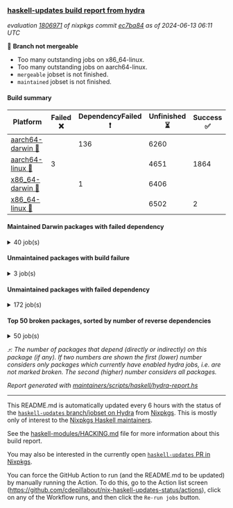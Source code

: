 ### [haskell-updates build report from hydra](https://hydra.nixos.org/jobset/nixpkgs/haskell-updates)
*evaluation [1806971](https://hydra.nixos.org/eval/1806971) of nixpkgs commit [ec7ba84](https://github.com/NixOS/nixpkgs/commits/ec7ba84143cdbf7160919f9a22d163264d817410) as of 2024-06-13 06:11 UTC*

🔴 **Branch not mergeable**
  * Too many outstanding jobs on x86_64-linux.
  * Too many outstanding jobs on aarch64-linux.
  * `mergeable` jobset is not finished.
  * `maintained` jobset is not finished.

#### Build summary

 | Platform | Failed ❌ | DependencyFailed ❗ | Unfinished ⏳ | Success ✅ | 
 | --- | --- | --- | --- | --- | 
 | [aarch64-darwin 🍏](https://hydra.nixos.org/eval/1806971?filter=.aarch64-darwin) |  | 136 | 6260 |  | 
 | [aarch64-linux 📱](https://hydra.nixos.org/eval/1806971?filter=.aarch64-linux) | 3 |  | 4651 | 1864 | 
 | [x86_64-darwin 🍎](https://hydra.nixos.org/eval/1806971?filter=.x86_64-darwin) |  | 1 | 6406 |  | 
 | [x86_64-linux 🐧](https://hydra.nixos.org/eval/1806971?filter=.x86_64-linux) |  |  | 6502 | 2 | 
#### Maintained Darwin packages with failed dependency
<details><summary>40 job(s) </summary>

- [ ] [[🍏❗]](https://hydra.nixos.org/build/263102672) [[🍎⏳]](https://hydra.nixos.org/build/263100981) [haskellPackages.errors](https://hydra.nixos.org/eval/1806971?filter=haskellPackages.errors) @Gabriella439
- [ ] [ghc](https://hydra.nixos.org/eval/1806971?filter=ghc) @cdepillabout @expipiplus1 @guibou @maralorn @ncfavier @sternenseemann
  - [[🍏❗]](https://hydra.nixos.org/build/263101349) [[🍎⏳]](https://hydra.nixos.org/build/263098982) [haskellPackages](https://hydra.nixos.org/eval/1806971?filter=haskellPackages.ghc)
  - [[🍏⏳]](https://hydra.nixos.org/build/263113961) [[🍎⏳]](https://hydra.nixos.org/build/263101081) [pkgsCross.ghcjs.haskell.packages.ghc98](https://hydra.nixos.org/eval/1806971?filter=pkgsCross.ghcjs.haskell.packages.ghc98.ghc)
  - [[🍏⏳]](https://hydra.nixos.org/build/263114095) [[🍎⏳]](https://hydra.nixos.org/build/263111928) [pkgsCross.ghcjs.haskell.packages.ghcHEAD](https://hydra.nixos.org/eval/1806971?filter=pkgsCross.ghcjs.haskell.packages.ghcHEAD.ghc)
  - [[🍏⏳]](https://hydra.nixos.org/build/263098097) [[🍎⏳]](https://hydra.nixos.org/build/263101673) [pkgsCross.ghcjs.haskellPackages](https://hydra.nixos.org/eval/1806971?filter=pkgsCross.ghcjs.haskellPackages.ghc)
- [ ] [hlint](https://hydra.nixos.org/eval/1806971?filter=hlint) @maralorn
  - [[🍏⏳]](https://hydra.nixos.org/build/263119725) [[🍎⏳]](https://hydra.nixos.org/build/263116538) [toplevel](https://hydra.nixos.org/eval/1806971?filter=hlint)
  - [[🍏⏳]](https://hydra.nixos.org/build/263107724) [[🍎⏳]](https://hydra.nixos.org/build/263112538) [haskell.packages.ghc925](https://hydra.nixos.org/eval/1806971?filter=haskell.packages.ghc925.hlint)
  - [[🍏⏳]](https://hydra.nixos.org/build/263105088) [[🍎⏳]](https://hydra.nixos.org/build/263103264) [haskell.packages.ghc926](https://hydra.nixos.org/eval/1806971?filter=haskell.packages.ghc926.hlint)
  - [[🍏⏳]](https://hydra.nixos.org/build/263106465) [[🍎⏳]](https://hydra.nixos.org/build/263114509) [haskell.packages.ghc927](https://hydra.nixos.org/eval/1806971?filter=haskell.packages.ghc927.hlint)
  - [[🍏⏳]](https://hydra.nixos.org/build/263101242) [[🍎⏳]](https://hydra.nixos.org/build/263118179) [haskell.packages.ghc928](https://hydra.nixos.org/eval/1806971?filter=haskell.packages.ghc928.hlint)
  - [[🍏⏳]](https://hydra.nixos.org/build/263099961) [[🍎⏳]](https://hydra.nixos.org/build/263117421) [haskell.packages.ghc945](https://hydra.nixos.org/eval/1806971?filter=haskell.packages.ghc945.hlint)
  - [[🍏⏳]](https://hydra.nixos.org/build/263123270) [[🍎⏳]](https://hydra.nixos.org/build/263123174) [haskell.packages.ghc946](https://hydra.nixos.org/eval/1806971?filter=haskell.packages.ghc946.hlint)
  - [[🍏⏳]](https://hydra.nixos.org/build/263112681) [[🍎⏳]](https://hydra.nixos.org/build/263108963) [haskell.packages.ghc947](https://hydra.nixos.org/eval/1806971?filter=haskell.packages.ghc947.hlint)
  - [[🍏⏳]](https://hydra.nixos.org/build/263121418) [[🍎⏳]](https://hydra.nixos.org/build/263117746) [haskell.packages.ghc948](https://hydra.nixos.org/eval/1806971?filter=haskell.packages.ghc948.hlint)
  - [[🍏⏳]](https://hydra.nixos.org/build/263102223) [[🍎⏳]](https://hydra.nixos.org/build/263098585) [haskell.packages.ghc963](https://hydra.nixos.org/eval/1806971?filter=haskell.packages.ghc963.hlint)
  - [[🍏❗]](https://hydra.nixos.org/build/263119151) [[🍎⏳]](https://hydra.nixos.org/build/263120668) [haskell.packages.ghc964](https://hydra.nixos.org/eval/1806971?filter=haskell.packages.ghc964.hlint)
  - [[🍏⏳]](https://hydra.nixos.org/build/263118809) [[🍎⏳]](https://hydra.nixos.org/build/263106201) [haskell.packages.ghc965](https://hydra.nixos.org/eval/1806971?filter=haskell.packages.ghc965.hlint)
  - [[🍏⏳]](https://hydra.nixos.org/build/263109092) [[🍎⏳]](https://hydra.nixos.org/build/263097973) [haskellPackages](https://hydra.nixos.org/eval/1806971?filter=haskellPackages.hlint)
- [ ] [[🍏❗]](https://hydra.nixos.org/build/263106144) [[🍎⏳]](https://hydra.nixos.org/build/263099849) [haskellPackages.hspec-discover](https://hydra.nixos.org/eval/1806971?filter=haskellPackages.hspec-discover) @maralorn
- [ ] [jailbreak-cabal](https://hydra.nixos.org/eval/1806971?filter=jailbreak-cabal) @sternenseemann
  - [[🍏⏳]](https://hydra.nixos.org/build/263098154) [[🍎⏳]](https://hydra.nixos.org/build/263100372) [haskell.packages.ghc8107](https://hydra.nixos.org/eval/1806971?filter=haskell.packages.ghc8107.jailbreak-cabal)
  - [[🍏⏳]](https://hydra.nixos.org/build/263098665) [[🍎⏳]](https://hydra.nixos.org/build/263108269) [haskell.packages.ghc902](https://hydra.nixos.org/eval/1806971?filter=haskell.packages.ghc902.jailbreak-cabal)
  - [[🍏⏳]](https://hydra.nixos.org/build/263111011) [[🍎⏳]](https://hydra.nixos.org/build/263116424) [haskell.packages.ghc9101](https://hydra.nixos.org/eval/1806971?filter=haskell.packages.ghc9101.jailbreak-cabal)
  - [[🍏⏳]](https://hydra.nixos.org/build/263103194) [[🍎⏳]](https://hydra.nixos.org/build/263113142) [haskell.packages.ghc925](https://hydra.nixos.org/eval/1806971?filter=haskell.packages.ghc925.jailbreak-cabal)
  - [[🍏⏳]](https://hydra.nixos.org/build/263115478) [[🍎⏳]](https://hydra.nixos.org/build/263100457) [haskell.packages.ghc926](https://hydra.nixos.org/eval/1806971?filter=haskell.packages.ghc926.jailbreak-cabal)
  - [[🍏⏳]](https://hydra.nixos.org/build/263105173) [[🍎⏳]](https://hydra.nixos.org/build/263121673) [haskell.packages.ghc927](https://hydra.nixos.org/eval/1806971?filter=haskell.packages.ghc927.jailbreak-cabal)
  - [[🍏⏳]](https://hydra.nixos.org/build/263102274) [[🍎⏳]](https://hydra.nixos.org/build/263102538) [haskell.packages.ghc928](https://hydra.nixos.org/eval/1806971?filter=haskell.packages.ghc928.jailbreak-cabal)
  - [[🍏⏳]](https://hydra.nixos.org/build/263105825) [[🍎⏳]](https://hydra.nixos.org/build/263103188) [haskell.packages.ghc945](https://hydra.nixos.org/eval/1806971?filter=haskell.packages.ghc945.jailbreak-cabal)
  - [[🍏⏳]](https://hydra.nixos.org/build/263101768) [[🍎⏳]](https://hydra.nixos.org/build/263110570) [haskell.packages.ghc946](https://hydra.nixos.org/eval/1806971?filter=haskell.packages.ghc946.jailbreak-cabal)
  - [[🍏⏳]](https://hydra.nixos.org/build/263104193) [[🍎⏳]](https://hydra.nixos.org/build/263113617) [haskell.packages.ghc947](https://hydra.nixos.org/eval/1806971?filter=haskell.packages.ghc947.jailbreak-cabal)
  - [[🍏⏳]](https://hydra.nixos.org/build/263114372) [[🍎⏳]](https://hydra.nixos.org/build/263097376) [haskell.packages.ghc948](https://hydra.nixos.org/eval/1806971?filter=haskell.packages.ghc948.jailbreak-cabal)
  - [[🍏⏳]](https://hydra.nixos.org/build/263114403) [[🍎⏳]](https://hydra.nixos.org/build/263117656) [haskell.packages.ghc963](https://hydra.nixos.org/eval/1806971?filter=haskell.packages.ghc963.jailbreak-cabal)
  - [[🍏⏳]](https://hydra.nixos.org/build/263105196) [[🍎⏳]](https://hydra.nixos.org/build/263113760) [haskell.packages.ghc964](https://hydra.nixos.org/eval/1806971?filter=haskell.packages.ghc964.jailbreak-cabal)
  - [[🍏⏳]](https://hydra.nixos.org/build/263097122) [[🍎⏳]](https://hydra.nixos.org/build/263114682) [haskell.packages.ghc965](https://hydra.nixos.org/eval/1806971?filter=haskell.packages.ghc965.jailbreak-cabal)
  - [[🍏⏳]](https://hydra.nixos.org/build/263109140) [[🍎⏳]](https://hydra.nixos.org/build/263099153) [haskell.packages.ghc981](https://hydra.nixos.org/eval/1806971?filter=haskell.packages.ghc981.jailbreak-cabal)
  - [[🍏⏳]](https://hydra.nixos.org/build/263122320) [[🍎⏳]](https://hydra.nixos.org/build/263119194) [haskell.packages.ghc982](https://hydra.nixos.org/eval/1806971?filter=haskell.packages.ghc982.jailbreak-cabal)
  - [[🍏❗]](https://hydra.nixos.org/build/263104110) [[🍎⏳]](https://hydra.nixos.org/build/263116430) [haskellPackages](https://hydra.nixos.org/eval/1806971?filter=haskellPackages.jailbreak-cabal)
- [ ] [[🍏❗]](https://hydra.nixos.org/build/263107676) [[🍎⏳]](https://hydra.nixos.org/build/263097278) [haskellPackages.tasty](https://hydra.nixos.org/eval/1806971?filter=haskellPackages.tasty) @maralorn
</details>

#### Unmaintained packages with build failure
<details><summary>3 job(s) </summary>

- [ ] [[🍏⏳]](https://hydra.nixos.org/build/263121366) [[📱❌]](https://hydra.nixos.org/build/263119642) [[🍎⏳]](https://hydra.nixos.org/build/263097640) [[🐧⏳]](https://hydra.nixos.org/build/263109421) [haskellPackages.freetype2](https://hydra.nixos.org/eval/1806971?filter=haskellPackages.freetype2)  ⤴️ 0 | 12
- [ ] [[🍏⏳]](https://hydra.nixos.org/build/263103432) [[📱❌]](https://hydra.nixos.org/build/263098830) [[🍎⏳]](https://hydra.nixos.org/build/263098031) [[🐧⏳]](https://hydra.nixos.org/build/263102192) [haskellPackages.significant-figures](https://hydra.nixos.org/eval/1806971?filter=haskellPackages.significant-figures) 
- [ ] [[🍏⏳]](https://hydra.nixos.org/build/263115885) [[📱❌]](https://hydra.nixos.org/build/263117224) [[🍎⏳]](https://hydra.nixos.org/build/263115456) [[🐧⏳]](https://hydra.nixos.org/build/263102685) [haskellPackages.simdutf](https://hydra.nixos.org/eval/1806971?filter=haskellPackages.simdutf) 
</details>

#### Unmaintained packages with failed dependency
<details><summary>172 job(s) </summary>

- [ ] [[🍏❗]](https://hydra.nixos.org/build/263105892) [[📱✅]](https://hydra.nixos.org/build/263102696) [[🍎⏳]](https://hydra.nixos.org/build/263112746) [[🐧⏳]](https://hydra.nixos.org/build/263098969) [haskellPackages.os-string](https://hydra.nixos.org/eval/1806971?filter=haskellPackages.os-string)  ⤴️ 2724 | 8623
- [ ] [hashable](https://hydra.nixos.org/eval/1806971?filter=hashable)  ⤴️ 2723 | 8619
  - [[🍏⏳]](https://hydra.nixos.org/build/263101623) [[📱⏳]](https://hydra.nixos.org/build/263098499) [[🍎⏳]](https://hydra.nixos.org/build/263119041) [[🐧⏳]](https://hydra.nixos.org/build/263111114) [haskell.packages.ghc8107](https://hydra.nixos.org/eval/1806971?filter=haskell.packages.ghc8107.hashable)
  - [[🍏⏳]](https://hydra.nixos.org/build/263098390) [[📱⏳]](https://hydra.nixos.org/build/263113268) [[🍎⏳]](https://hydra.nixos.org/build/263108405) [[🐧⏳]](https://hydra.nixos.org/build/263105864) [haskell.packages.ghc902](https://hydra.nixos.org/eval/1806971?filter=haskell.packages.ghc902.hashable)
  - [[🍏⏳]](https://hydra.nixos.org/build/263121494) [[📱✅]](https://hydra.nixos.org/build/263096988) [[🍎⏳]](https://hydra.nixos.org/build/263111476) [[🐧⏳]](https://hydra.nixos.org/build/263104237) [haskell.packages.ghc925](https://hydra.nixos.org/eval/1806971?filter=haskell.packages.ghc925.hashable)
  - [[🍏⏳]](https://hydra.nixos.org/build/263100503) [[📱✅]](https://hydra.nixos.org/build/263123383) [[🍎⏳]](https://hydra.nixos.org/build/263117751) [[🐧⏳]](https://hydra.nixos.org/build/263103731) [haskell.packages.ghc926](https://hydra.nixos.org/eval/1806971?filter=haskell.packages.ghc926.hashable)
  - [[🍏⏳]](https://hydra.nixos.org/build/263099064) [[📱✅]](https://hydra.nixos.org/build/263107846) [[🍎⏳]](https://hydra.nixos.org/build/263098681) [[🐧⏳]](https://hydra.nixos.org/build/263111432) [haskell.packages.ghc927](https://hydra.nixos.org/eval/1806971?filter=haskell.packages.ghc927.hashable)
  - [[🍏⏳]](https://hydra.nixos.org/build/263113071) [[📱✅]](https://hydra.nixos.org/build/263104017) [[🍎⏳]](https://hydra.nixos.org/build/263107128) [[🐧⏳]](https://hydra.nixos.org/build/263103436) [haskell.packages.ghc928](https://hydra.nixos.org/eval/1806971?filter=haskell.packages.ghc928.hashable)
  - [[🍏⏳]](https://hydra.nixos.org/build/263118805) [[📱⏳]](https://hydra.nixos.org/build/263119419) [[🍎⏳]](https://hydra.nixos.org/build/263100735) [[🐧⏳]](https://hydra.nixos.org/build/263117192) [haskell.packages.ghc945](https://hydra.nixos.org/eval/1806971?filter=haskell.packages.ghc945.hashable)
  - [[🍏⏳]](https://hydra.nixos.org/build/263102743) [[📱⏳]](https://hydra.nixos.org/build/263111611) [[🍎⏳]](https://hydra.nixos.org/build/263113621) [[🐧⏳]](https://hydra.nixos.org/build/263112778) [haskell.packages.ghc946](https://hydra.nixos.org/eval/1806971?filter=haskell.packages.ghc946.hashable)
  - [[🍏⏳]](https://hydra.nixos.org/build/263099197) [[📱⏳]](https://hydra.nixos.org/build/263113074) [[🍎⏳]](https://hydra.nixos.org/build/263105668) [[🐧⏳]](https://hydra.nixos.org/build/263120769) [haskell.packages.ghc947](https://hydra.nixos.org/eval/1806971?filter=haskell.packages.ghc947.hashable)
  - [[🍏⏳]](https://hydra.nixos.org/build/263108312) [[📱⏳]](https://hydra.nixos.org/build/263101424) [[🍎⏳]](https://hydra.nixos.org/build/263109020) [[🐧⏳]](https://hydra.nixos.org/build/263109201) [haskell.packages.ghc948](https://hydra.nixos.org/eval/1806971?filter=haskell.packages.ghc948.hashable)
  - [[🍏⏳]](https://hydra.nixos.org/build/263100719) [[📱✅]](https://hydra.nixos.org/build/263109180) [[🍎⏳]](https://hydra.nixos.org/build/263109297) [[🐧⏳]](https://hydra.nixos.org/build/263099887) [haskell.packages.ghc963](https://hydra.nixos.org/eval/1806971?filter=haskell.packages.ghc963.hashable)
  - [[🍏⏳]](https://hydra.nixos.org/build/263112291) [[📱✅]](https://hydra.nixos.org/build/263116572) [[🍎⏳]](https://hydra.nixos.org/build/263107698) [[🐧⏳]](https://hydra.nixos.org/build/263099748) [haskell.packages.ghc964](https://hydra.nixos.org/eval/1806971?filter=haskell.packages.ghc964.hashable)
  - [[🍏❗]](https://hydra.nixos.org/build/263112401) [[📱✅]](https://hydra.nixos.org/build/263120822) [[🍎⏳]](https://hydra.nixos.org/build/263118530) [[🐧⏳]](https://hydra.nixos.org/build/263121538) [haskell.packages.ghc965](https://hydra.nixos.org/eval/1806971?filter=haskell.packages.ghc965.hashable)
  - [[🍏⏳]](https://hydra.nixos.org/build/263106242) [[📱⏳]](https://hydra.nixos.org/build/263101544) [[🍎⏳]](https://hydra.nixos.org/build/263106431) [[🐧⏳]](https://hydra.nixos.org/build/263115284) [haskell.packages.ghc981](https://hydra.nixos.org/eval/1806971?filter=haskell.packages.ghc981.hashable)
  - [[🍏⏳]](https://hydra.nixos.org/build/263114587) [[📱⏳]](https://hydra.nixos.org/build/263105433) [[🍎⏳]](https://hydra.nixos.org/build/263124117) [[🐧⏳]](https://hydra.nixos.org/build/263102404) [haskell.packages.ghc982](https://hydra.nixos.org/eval/1806971?filter=haskell.packages.ghc982.hashable)
  - [[🍏⏳]](https://hydra.nixos.org/build/263123678) [[📱⏳]](https://hydra.nixos.org/build/263121421) [[🍎⏳]](https://hydra.nixos.org/build/263122455) [[🐧⏳]](https://hydra.nixos.org/build/263098692) [haskellPackages](https://hydra.nixos.org/eval/1806971?filter=haskellPackages.hashable)
- [ ] [primitive](https://hydra.nixos.org/eval/1806971?filter=primitive)  ⤴️ 2672 | 8530
  - [[🍏⏳]](https://hydra.nixos.org/build/263119602) [[📱⏳]](https://hydra.nixos.org/build/263115092) [[🍎⏳]](https://hydra.nixos.org/build/263115870) [[🐧⏳]](https://hydra.nixos.org/build/263119743) [haskell.packages.ghc8107](https://hydra.nixos.org/eval/1806971?filter=haskell.packages.ghc8107.primitive)
  - [[🍏⏳]](https://hydra.nixos.org/build/263123053) [[📱⏳]](https://hydra.nixos.org/build/263116701) [[🍎⏳]](https://hydra.nixos.org/build/263119969) [[🐧⏳]](https://hydra.nixos.org/build/263102757) [haskell.packages.ghc902](https://hydra.nixos.org/eval/1806971?filter=haskell.packages.ghc902.primitive)
  - [[🍏⏳]](https://hydra.nixos.org/build/263115744) [[📱✅]](https://hydra.nixos.org/build/263108443) [[🍎⏳]](https://hydra.nixos.org/build/263100202) [[🐧⏳]](https://hydra.nixos.org/build/263103045) [haskell.packages.ghc925](https://hydra.nixos.org/eval/1806971?filter=haskell.packages.ghc925.primitive)
  - [[🍏⏳]](https://hydra.nixos.org/build/263106555) [[📱✅]](https://hydra.nixos.org/build/263111515) [[🍎⏳]](https://hydra.nixos.org/build/263113755) [[🐧⏳]](https://hydra.nixos.org/build/263111303) [haskell.packages.ghc926](https://hydra.nixos.org/eval/1806971?filter=haskell.packages.ghc926.primitive)
  - [[🍏⏳]](https://hydra.nixos.org/build/263098060) [[📱⏳]](https://hydra.nixos.org/build/263121566) [[🍎⏳]](https://hydra.nixos.org/build/263100052) [[🐧⏳]](https://hydra.nixos.org/build/263100356) [haskell.packages.ghc927](https://hydra.nixos.org/eval/1806971?filter=haskell.packages.ghc927.primitive)
  - [[🍏⏳]](https://hydra.nixos.org/build/263107784) [[📱✅]](https://hydra.nixos.org/build/263101317) [[🍎⏳]](https://hydra.nixos.org/build/263102838) [[🐧⏳]](https://hydra.nixos.org/build/263106689) [haskell.packages.ghc928](https://hydra.nixos.org/eval/1806971?filter=haskell.packages.ghc928.primitive)
  - [[🍏⏳]](https://hydra.nixos.org/build/263107003) [[📱⏳]](https://hydra.nixos.org/build/263107440) [[🍎⏳]](https://hydra.nixos.org/build/263109894) [[🐧⏳]](https://hydra.nixos.org/build/263106823) [haskell.packages.ghc945](https://hydra.nixos.org/eval/1806971?filter=haskell.packages.ghc945.primitive)
  - [[🍏⏳]](https://hydra.nixos.org/build/263121893) [[📱⏳]](https://hydra.nixos.org/build/263106569) [[🍎⏳]](https://hydra.nixos.org/build/263117071) [[🐧⏳]](https://hydra.nixos.org/build/263108948) [haskell.packages.ghc946](https://hydra.nixos.org/eval/1806971?filter=haskell.packages.ghc946.primitive)
  - [[🍏⏳]](https://hydra.nixos.org/build/263103676) [[📱⏳]](https://hydra.nixos.org/build/263097128) [[🍎⏳]](https://hydra.nixos.org/build/263105477) [[🐧⏳]](https://hydra.nixos.org/build/263123510) [haskell.packages.ghc947](https://hydra.nixos.org/eval/1806971?filter=haskell.packages.ghc947.primitive)
  - [[🍏⏳]](https://hydra.nixos.org/build/263102267) [[📱⏳]](https://hydra.nixos.org/build/263113657) [[🍎⏳]](https://hydra.nixos.org/build/263113736) [[🐧⏳]](https://hydra.nixos.org/build/263098002) [haskell.packages.ghc948](https://hydra.nixos.org/eval/1806971?filter=haskell.packages.ghc948.primitive)
  - [[🍏⏳]](https://hydra.nixos.org/build/263122437) [[📱✅]](https://hydra.nixos.org/build/263105578) [[🍎⏳]](https://hydra.nixos.org/build/263098660) [[🐧⏳]](https://hydra.nixos.org/build/263106378) [haskell.packages.ghc963](https://hydra.nixos.org/eval/1806971?filter=haskell.packages.ghc963.primitive)
  - [[🍏⏳]](https://hydra.nixos.org/build/263117438) [[📱✅]](https://hydra.nixos.org/build/263107265) [[🍎⏳]](https://hydra.nixos.org/build/263120462) [[🐧⏳]](https://hydra.nixos.org/build/263113666) [haskell.packages.ghc964](https://hydra.nixos.org/eval/1806971?filter=haskell.packages.ghc964.primitive)
  - [[🍏❗]](https://hydra.nixos.org/build/263118288) [[📱✅]](https://hydra.nixos.org/build/263106484) [[🍎⏳]](https://hydra.nixos.org/build/263106397) [[🐧⏳]](https://hydra.nixos.org/build/263110349) [haskell.packages.ghc965](https://hydra.nixos.org/eval/1806971?filter=haskell.packages.ghc965.primitive)
  - [[🍏⏳]](https://hydra.nixos.org/build/263123112) [[📱✅]](https://hydra.nixos.org/build/263097356) [[🍎⏳]](https://hydra.nixos.org/build/263111188) [[🐧⏳]](https://hydra.nixos.org/build/263100018) [haskell.packages.ghc981](https://hydra.nixos.org/eval/1806971?filter=haskell.packages.ghc981.primitive)
  - [[🍏⏳]](https://hydra.nixos.org/build/263106204) [[📱⏳]](https://hydra.nixos.org/build/263116943) [[🍎⏳]](https://hydra.nixos.org/build/263122111) [[🐧⏳]](https://hydra.nixos.org/build/263111412) [haskell.packages.ghc982](https://hydra.nixos.org/eval/1806971?filter=haskell.packages.ghc982.primitive)
  - [[🍏⏳]](https://hydra.nixos.org/build/263104777) [[📱⏳]](https://hydra.nixos.org/build/263122773) [[🍎⏳]](https://hydra.nixos.org/build/263098886) [[🐧⏳]](https://hydra.nixos.org/build/263121007) [haskellPackages](https://hydra.nixos.org/eval/1806971?filter=haskellPackages.primitive)
- [ ] [[🍏❗]](https://hydra.nixos.org/build/263101755) [[📱✅]](https://hydra.nixos.org/build/263109387) [[🍎⏳]](https://hydra.nixos.org/build/263111277) [[🐧⏳]](https://hydra.nixos.org/build/263108583) [haskellPackages.vector-stream](https://hydra.nixos.org/eval/1806971?filter=haskellPackages.vector-stream)  ⤴️ 2276 | 7523
- [ ] [[🍏❗]](https://hydra.nixos.org/build/263097340) [[📱✅]](https://hydra.nixos.org/build/263115233) [[🍎⏳]](https://hydra.nixos.org/build/263120265) [[🐧⏳]](https://hydra.nixos.org/build/263098116) [haskellPackages.vector](https://hydra.nixos.org/eval/1806971?filter=haskellPackages.vector)  ⤴️ 2275 | 7521
- [ ] [[🍏❗]](https://hydra.nixos.org/build/263106872) [[📱✅]](https://hydra.nixos.org/build/263122582) [[🍎⏳]](https://hydra.nixos.org/build/263098394) [[🐧⏳]](https://hydra.nixos.org/build/263103710) [haskellPackages.splitmix](https://hydra.nixos.org/eval/1806971?filter=haskellPackages.splitmix)  ⤴️ 2239 | 7334
- [ ] [random](https://hydra.nixos.org/eval/1806971?filter=random)  ⤴️ 2235 | 7326
  - [[🍏❗]](https://hydra.nixos.org/build/263101618) [[📱✅]](https://hydra.nixos.org/build/263098635) [[🍎⏳]](https://hydra.nixos.org/build/263106574) [[🐧⏳]](https://hydra.nixos.org/build/263103002) [haskellPackages](https://hydra.nixos.org/eval/1806971?filter=haskellPackages.random)
  -    [[🐧⏳]](https://hydra.nixos.org/build/263119434) [pkgsMusl.haskellPackages](https://hydra.nixos.org/eval/1806971?filter=pkgsMusl.haskellPackages.random)
  -    [[🐧⏳]](https://hydra.nixos.org/build/263105434) [pkgsStatic.haskell.packages.native-bignum.ghc948](https://hydra.nixos.org/eval/1806971?filter=pkgsStatic.haskell.packages.native-bignum.ghc948.random)
  -    [[🐧⏳]](https://hydra.nixos.org/build/263116987) [pkgsStatic.haskell.packages.native-bignum.ghc982](https://hydra.nixos.org/eval/1806971?filter=pkgsStatic.haskell.packages.native-bignum.ghc982.random)
  -    [[🐧⏳]](https://hydra.nixos.org/build/263118313) [pkgsStatic.haskellPackages](https://hydra.nixos.org/eval/1806971?filter=pkgsStatic.haskellPackages.random)
- [ ] [[🍏❗]](https://hydra.nixos.org/build/263117748) [[📱✅]](https://hydra.nixos.org/build/263099551) [[🍎⏳]](https://hydra.nixos.org/build/263103610) [[🐧⏳]](https://hydra.nixos.org/build/263121280) [haskellPackages.unordered-containers](https://hydra.nixos.org/eval/1806971?filter=haskellPackages.unordered-containers)  ⤴️ 2203 | 7249
- [ ] [[🍏❗]](https://hydra.nixos.org/build/263121874) [[📱✅]](https://hydra.nixos.org/build/263104188) [[🍎⏳]](https://hydra.nixos.org/build/263121850) [[🐧⏳]](https://hydra.nixos.org/build/263121358) [haskellPackages.transformers-compat](https://hydra.nixos.org/eval/1806971?filter=haskellPackages.transformers-compat)  ⤴️ 2182 | 7393
- [ ] [[🍏❗]](https://hydra.nixos.org/build/263117479) [[📱✅]](https://hydra.nixos.org/build/263115244) [[🍎⏳]](https://hydra.nixos.org/build/263119727) [[🐧⏳]](https://hydra.nixos.org/build/263123818) [haskellPackages.base-orphans](https://hydra.nixos.org/eval/1806971?filter=haskellPackages.base-orphans)  ⤴️ 2044 | 7049
- [ ] [[🍏❗]](https://hydra.nixos.org/build/263099514) [[📱✅]](https://hydra.nixos.org/build/263103904) [[🍎⏳]](https://hydra.nixos.org/build/263110413) [[🐧⏳]](https://hydra.nixos.org/build/263110831) [haskellPackages.tagged](https://hydra.nixos.org/eval/1806971?filter=haskellPackages.tagged)  ⤴️ 1964 | 6693
- [ ] [[🍏❗]](https://hydra.nixos.org/build/263097294) [[📱✅]](https://hydra.nixos.org/build/263107661) [[🍎⏳]](https://hydra.nixos.org/build/263123877) [[🐧⏳]](https://hydra.nixos.org/build/263102036) [haskellPackages.integer-logarithms](https://hydra.nixos.org/eval/1806971?filter=haskellPackages.integer-logarithms)  ⤴️ 1918 | 6157
- [ ] [[🍏❗]](https://hydra.nixos.org/build/263114228) [[📱✅]](https://hydra.nixos.org/build/263112868) [[🍎⏳]](https://hydra.nixos.org/build/263098083) [[🐧⏳]](https://hydra.nixos.org/build/263117507) [haskellPackages.scientific](https://hydra.nixos.org/eval/1806971?filter=haskellPackages.scientific)  ⤴️ 1889 | 6082
- [ ] [[🍏❗]](https://hydra.nixos.org/build/263108324) [[📱✅]](https://hydra.nixos.org/build/263100527) [[🍎⏳]](https://hydra.nixos.org/build/263107644) [[🐧⏳]](https://hydra.nixos.org/build/263116340) [haskellPackages.assoc](https://hydra.nixos.org/eval/1806971?filter=haskellPackages.assoc)  ⤴️ 1805 | 6287
- [ ] [QuickCheck](https://hydra.nixos.org/eval/1806971?filter=QuickCheck)  ⤴️ 1662 | 5439
  - [[🍏❗]](https://hydra.nixos.org/build/263123661) [[📱✅]](https://hydra.nixos.org/build/263109290) [[🍎⏳]](https://hydra.nixos.org/build/263122114) [[🐧⏳]](https://hydra.nixos.org/build/263108174) [haskellPackages](https://hydra.nixos.org/eval/1806971?filter=haskellPackages.QuickCheck)
  -    [[🐧⏳]](https://hydra.nixos.org/build/263110872) [pkgsStatic.haskell.packages.native-bignum.ghc948](https://hydra.nixos.org/eval/1806971?filter=pkgsStatic.haskell.packages.native-bignum.ghc948.QuickCheck)
  -    [[🐧⏳]](https://hydra.nixos.org/build/263105267) [pkgsStatic.haskell.packages.native-bignum.ghc982](https://hydra.nixos.org/eval/1806971?filter=pkgsStatic.haskell.packages.native-bignum.ghc982.QuickCheck)
  -    [[🐧⏳]](https://hydra.nixos.org/build/263105195) [pkgsStatic.haskellPackages](https://hydra.nixos.org/eval/1806971?filter=pkgsStatic.haskellPackages.QuickCheck)
- [ ] [[🍏❗]](https://hydra.nixos.org/build/263107908) [[📱✅]](https://hydra.nixos.org/build/263121090) [[🍎⏳]](https://hydra.nixos.org/build/263111678) [[🐧⏳]](https://hydra.nixos.org/build/263123193) [haskellPackages.these](https://hydra.nixos.org/eval/1806971?filter=haskellPackages.these)  ⤴️ 1574 | 5503
- [ ] [[🍏❗]](https://hydra.nixos.org/build/263103230) [[📱✅]](https://hydra.nixos.org/build/263110540) [[🍎⏳]](https://hydra.nixos.org/build/263100705) [[🐧⏳]](https://hydra.nixos.org/build/263098359) [haskellPackages.strict](https://hydra.nixos.org/eval/1806971?filter=haskellPackages.strict)  ⤴️ 1554 | 5465
- [ ] [[🍏❗]](https://hydra.nixos.org/build/263105803) [[📱✅]](https://hydra.nixos.org/build/263120366) [[🍎⏳]](https://hydra.nixos.org/build/263099187) [[🐧⏳]](https://hydra.nixos.org/build/263104310) [haskellPackages.OneTuple](https://hydra.nixos.org/eval/1806971?filter=haskellPackages.OneTuple)  ⤴️ 1554 | 5415
- [ ] [[🍏❗]](https://hydra.nixos.org/build/263114945) [[📱✅]](https://hydra.nixos.org/build/263117501) [[🍎⏳]](https://hydra.nixos.org/build/263124308) [[🐧⏳]](https://hydra.nixos.org/build/263104434) [haskellPackages.base-compat](https://hydra.nixos.org/eval/1806971?filter=haskellPackages.base-compat)  ⤴️ 1421 | 4748
- [ ] [[🍏❗]](https://hydra.nixos.org/build/263104659) [[📱✅]](https://hydra.nixos.org/build/263124403) [[🍎⏳]](https://hydra.nixos.org/build/263120922) [[🐧⏳]](https://hydra.nixos.org/build/263124366) [haskellPackages.text-short](https://hydra.nixos.org/eval/1806971?filter=haskellPackages.text-short)  ⤴️ 1404 | 4664
- [ ] [[🍏❗]](https://hydra.nixos.org/build/263108333) [[📱✅]](https://hydra.nixos.org/build/263099011) [[🍎⏳]](https://hydra.nixos.org/build/263122930) [[🐧⏳]](https://hydra.nixos.org/build/263122956) [haskellPackages.uuid-types](https://hydra.nixos.org/eval/1806971?filter=haskellPackages.uuid-types)  ⤴️ 1376 | 4637
- [ ] [[🍏❗]](https://hydra.nixos.org/build/263097684) [[📱✅]](https://hydra.nixos.org/build/263107458) [[🍎⏳]](https://hydra.nixos.org/build/263106042) [[🐧⏳]](https://hydra.nixos.org/build/263105686) [haskellPackages.data-fix](https://hydra.nixos.org/eval/1806971?filter=haskellPackages.data-fix)  ⤴️ 1363 | 4583
- [ ] [[🍏❗]](https://hydra.nixos.org/build/263116458) [[📱✅]](https://hydra.nixos.org/build/263108223) [[🍎⏳]](https://hydra.nixos.org/build/263114611) [[🐧⏳]](https://hydra.nixos.org/build/263112140) [haskellPackages.time-compat](https://hydra.nixos.org/eval/1806971?filter=haskellPackages.time-compat)  ⤴️ 1357 | 4541
- [ ] [[🍏❗]](https://hydra.nixos.org/build/263103878) [[📱✅]](https://hydra.nixos.org/build/263103617) [[🍎⏳]](https://hydra.nixos.org/build/263103894) [[🐧⏳]](https://hydra.nixos.org/build/263117420) [haskellPackages.data-default-class](https://hydra.nixos.org/eval/1806971?filter=haskellPackages.data-default-class)  ⤴️ 1299 | 4362
- [ ] [[🍏❗]](https://hydra.nixos.org/build/263105299) [[📱✅]](https://hydra.nixos.org/build/263112374) [[🍎⏳]](https://hydra.nixos.org/build/263097399) [[🐧⏳]](https://hydra.nixos.org/build/263123088) [haskellPackages.async](https://hydra.nixos.org/eval/1806971?filter=haskellPackages.async)  ⤴️ 1276 | 4151
- [ ] [[🍏❗]](https://hydra.nixos.org/build/263101462) [[📱✅]](https://hydra.nixos.org/build/263110760) [[🍎⏳]](https://hydra.nixos.org/build/263104939) [[🐧⏳]](https://hydra.nixos.org/build/263113429) [haskellPackages.network](https://hydra.nixos.org/eval/1806971?filter=haskellPackages.network)  ⤴️ 1230 | 4267
- [ ] [[🍏❗]](https://hydra.nixos.org/build/263101201) [[📱✅]](https://hydra.nixos.org/build/263121338) [[🍎⏳]](https://hydra.nixos.org/build/263116327) [[🐧⏳]](https://hydra.nixos.org/build/263112552) [haskellPackages.old-locale](https://hydra.nixos.org/eval/1806971?filter=haskellPackages.old-locale)  ⤴️ 1161 | 4271
- [ ] [[🍏❗]](https://hydra.nixos.org/build/263110946) [[📱✅]](https://hydra.nixos.org/build/263109157) [[🍎⏳]](https://hydra.nixos.org/build/263098849) [[🐧⏳]](https://hydra.nixos.org/build/263114624) [haskellPackages.unliftio-core](https://hydra.nixos.org/eval/1806971?filter=haskellPackages.unliftio-core)  ⤴️ 1159 | 3546
- [ ] [[🍏❗]](https://hydra.nixos.org/build/263107544) [[📱✅]](https://hydra.nixos.org/build/263111469) [[🍎⏳]](https://hydra.nixos.org/build/263111801) [[🐧⏳]](https://hydra.nixos.org/build/263102719) [haskellPackages.case-insensitive](https://hydra.nixos.org/eval/1806971?filter=haskellPackages.case-insensitive)  ⤴️ 1155 | 3671
- [ ] [[🍏❗]](https://hydra.nixos.org/build/263118912) [[📱✅]](https://hydra.nixos.org/build/263112511) [[🍎⏳]](https://hydra.nixos.org/build/263120707) [[🐧⏳]](https://hydra.nixos.org/build/263106729) [haskellPackages.blaze-builder](https://hydra.nixos.org/eval/1806971?filter=haskellPackages.blaze-builder)  ⤴️ 1005 | 3313
- [ ] [[🍏❗]](https://hydra.nixos.org/build/263121836) [[📱✅]](https://hydra.nixos.org/build/263120582) [[🍎⏳]](https://hydra.nixos.org/build/263110786) [[🐧⏳]](https://hydra.nixos.org/build/263102030) [haskellPackages.call-stack](https://hydra.nixos.org/eval/1806971?filter=haskellPackages.call-stack)  ⤴️ 982 | 3386
- [ ] [[🍏❗]](https://hydra.nixos.org/build/263114434) [[📱✅]](https://hydra.nixos.org/build/263123283) [[🍎⏳]](https://hydra.nixos.org/build/263104246) [[🐧⏳]](https://hydra.nixos.org/build/263121056) [haskellPackages.th-compat](https://hydra.nixos.org/eval/1806971?filter=haskellPackages.th-compat)  ⤴️ 964 | 3261
- [ ] [[🍏❗]](https://hydra.nixos.org/build/263103041) [[📱✅]](https://hydra.nixos.org/build/263124319) [[🍎⏳]](https://hydra.nixos.org/build/263120063) [[🐧⏳]](https://hydra.nixos.org/build/263113905) [haskellPackages.cereal](https://hydra.nixos.org/eval/1806971?filter=haskellPackages.cereal)  ⤴️ 932 | 2917
- [ ] [[🍏❗]](https://hydra.nixos.org/build/263100627) [[📱✅]](https://hydra.nixos.org/build/263120839) [[🍎⏳]](https://hydra.nixos.org/build/263116110) [[🐧⏳]](https://hydra.nixos.org/build/263121438) [haskellPackages.old-time](https://hydra.nixos.org/eval/1806971?filter=haskellPackages.old-time)  ⤴️ 915 | 3048
- [ ] [[🍏❗]](https://hydra.nixos.org/build/263103261) [[📱✅]](https://hydra.nixos.org/build/263107335) [[🍎⏳]](https://hydra.nixos.org/build/263114078) [[🐧⏳]](https://hydra.nixos.org/build/263106187) [haskellPackages.http-types](https://hydra.nixos.org/eval/1806971?filter=haskellPackages.http-types)  ⤴️ 896 | 2758
- [ ] [[🍏❗]](https://hydra.nixos.org/build/263101160) [[📱✅]](https://hydra.nixos.org/build/263105140) [[🍎⏳]](https://hydra.nixos.org/build/263111008) [[🐧⏳]](https://hydra.nixos.org/build/263101799) [haskellPackages.basement](https://hydra.nixos.org/eval/1806971?filter=haskellPackages.basement)  ⤴️ 861 | 2597
- [ ] [[🍏❗]](https://hydra.nixos.org/build/263114496) [[📱✅]](https://hydra.nixos.org/build/263098378) [[🍎⏳]](https://hydra.nixos.org/build/263108451) [[🐧⏳]](https://hydra.nixos.org/build/263120912) [haskellPackages.network-uri](https://hydra.nixos.org/eval/1806971?filter=haskellPackages.network-uri)  ⤴️ 850 | 2778
- [ ] [[🍏❗]](https://hydra.nixos.org/build/263112995) [[📱✅]](https://hydra.nixos.org/build/263123442) [[🍎⏳]](https://hydra.nixos.org/build/263100910) [[🐧⏳]](https://hydra.nixos.org/build/263107813) [haskellPackages.memory](https://hydra.nixos.org/eval/1806971?filter=haskellPackages.memory)  ⤴️ 846 | 2548
- [ ] [[🍏❗]](https://hydra.nixos.org/build/263099540) [[📱✅]](https://hydra.nixos.org/build/263122674) [[🍎⏳]](https://hydra.nixos.org/build/263123080) [[🐧⏳]](https://hydra.nixos.org/build/263119371) [haskellPackages.unix-time](https://hydra.nixos.org/eval/1806971?filter=haskellPackages.unix-time)  ⤴️ 801 | 2322
- [ ] [[🍏❗]](https://hydra.nixos.org/build/263110856) [[📱✅]](https://hydra.nixos.org/build/263107513) [[🍎⏳]](https://hydra.nixos.org/build/263106351) [[🐧⏳]](https://hydra.nixos.org/build/263108276) [haskellPackages.hourglass](https://hydra.nixos.org/eval/1806971?filter=haskellPackages.hourglass)  ⤴️ 762 | 2160
- [ ] [[🍏❗]](https://hydra.nixos.org/build/263122171) [[📱✅]](https://hydra.nixos.org/build/263112005) [[🍎⏳]](https://hydra.nixos.org/build/263113287) [[🐧⏳]](https://hydra.nixos.org/build/263108804) [haskellPackages.asn1-types](https://hydra.nixos.org/eval/1806971?filter=haskellPackages.asn1-types)  ⤴️ 750 | 2140
- [ ] [[🍏❗]](https://hydra.nixos.org/build/263121591) [[📱✅]](https://hydra.nixos.org/build/263105551) [[🍎⏳]](https://hydra.nixos.org/build/263110853) [[🐧⏳]](https://hydra.nixos.org/build/263107845) [haskellPackages.asn1-encoding](https://hydra.nixos.org/eval/1806971?filter=haskellPackages.asn1-encoding)  ⤴️ 749 | 2139
- [ ] [[🍏❗]](https://hydra.nixos.org/build/263105868) [[📱✅]](https://hydra.nixos.org/build/263105613) [[🍎⏳]](https://hydra.nixos.org/build/263123499) [[🐧⏳]](https://hydra.nixos.org/build/263120269) [haskellPackages.crypton](https://hydra.nixos.org/eval/1806971?filter=haskellPackages.crypton)  ⤴️ 745 | 2108
- [ ] [[🍏❗]](https://hydra.nixos.org/build/263099427) [[📱✅]](https://hydra.nixos.org/build/263118546) [[🍎⏳]](https://hydra.nixos.org/build/263120855) [[🐧⏳]](https://hydra.nixos.org/build/263099538) [haskellPackages.pem](https://hydra.nixos.org/eval/1806971?filter=haskellPackages.pem)  ⤴️ 744 | 2116
- [ ] [[🍏❗]](https://hydra.nixos.org/build/263098513) [[📱✅]](https://hydra.nixos.org/build/263114724) [[🍎⏳]](https://hydra.nixos.org/build/263099918) [[🐧⏳]](https://hydra.nixos.org/build/263108733) [haskellPackages.asn1-parse](https://hydra.nixos.org/eval/1806971?filter=haskellPackages.asn1-parse)  ⤴️ 744 | 2113
- [ ] [[🍏❗]](https://hydra.nixos.org/build/263110508) [[📱✅]](https://hydra.nixos.org/build/263113580) [[🍎⏳]](https://hydra.nixos.org/build/263105987) [[🐧⏳]](https://hydra.nixos.org/build/263109133) [haskellPackages.crypton-x509](https://hydra.nixos.org/eval/1806971?filter=haskellPackages.crypton-x509)  ⤴️ 737 | 2091
- [ ] [[🍏❗]](https://hydra.nixos.org/build/263120804) [[📱✅]](https://hydra.nixos.org/build/263112125) [[🍎⏳]](https://hydra.nixos.org/build/263103635) [[🐧⏳]](https://hydra.nixos.org/build/263121111) [haskellPackages.colour](https://hydra.nixos.org/eval/1806971?filter=haskellPackages.colour)  ⤴️ 721 | 2706
- [ ] [[🍏❗]](https://hydra.nixos.org/build/263111333) [[📱✅]](https://hydra.nixos.org/build/263123460) [[🍎⏳]](https://hydra.nixos.org/build/263115439) [[🐧⏳]](https://hydra.nixos.org/build/263107487) [haskellPackages.ansi-terminal-types](https://hydra.nixos.org/eval/1806971?filter=haskellPackages.ansi-terminal-types)  ⤴️ 685 | 2585
- [ ] [[🍏❗]](https://hydra.nixos.org/build/263114539) [[📱✅]](https://hydra.nixos.org/build/263101921) [[🍎⏳]](https://hydra.nixos.org/build/263118572) [[🐧⏳]](https://hydra.nixos.org/build/263124304) [haskellPackages.ansi-terminal](https://hydra.nixos.org/eval/1806971?filter=haskellPackages.ansi-terminal)  ⤴️ 684 | 2583
- [ ] [[🍏❗]](https://hydra.nixos.org/build/263110987) [[📱✅]](https://hydra.nixos.org/build/263098287) [[🍎⏳]](https://hydra.nixos.org/build/263116865) [[🐧⏳]](https://hydra.nixos.org/build/263124373) [haskellPackages.crypton-x509-store](https://hydra.nixos.org/eval/1806971?filter=haskellPackages.crypton-x509-store)  ⤴️ 607 | 1642
- [ ] [[🍏❗]](https://hydra.nixos.org/build/263123305) [[📱✅]](https://hydra.nixos.org/build/263106372) [[🍎⏳]](https://hydra.nixos.org/build/263112331) [[🐧⏳]](https://hydra.nixos.org/build/263123631) [haskellPackages.crypton-x509-validation](https://hydra.nixos.org/eval/1806971?filter=haskellPackages.crypton-x509-validation)  ⤴️ 605 | 1640
- [ ] [[🍏❗]](https://hydra.nixos.org/build/263122753) [[📱✅]](https://hydra.nixos.org/build/263105907) [[🍎⏳]](https://hydra.nixos.org/build/263098073) [[🐧⏳]](https://hydra.nixos.org/build/263112843) [haskellPackages.tls](https://hydra.nixos.org/eval/1806971?filter=haskellPackages.tls)  ⤴️ 604 | 1637
- [ ] [[🍏❗]](https://hydra.nixos.org/build/263120949) [[📱✅]](https://hydra.nixos.org/build/263100512) [[🍎⏳]](https://hydra.nixos.org/build/263097619) [[🐧⏳]](https://hydra.nixos.org/build/263121736) [haskellPackages.regex-base](https://hydra.nixos.org/eval/1806971?filter=haskellPackages.regex-base)  ⤴️ 603 | 1467
- [ ] [[🍏❗]](https://hydra.nixos.org/build/263098653) [[📱✅]](https://hydra.nixos.org/build/263109674) [[🍎⏳]](https://hydra.nixos.org/build/263105609) [[🐧⏳]](https://hydra.nixos.org/build/263114049) [haskellPackages.prettyprinter](https://hydra.nixos.org/eval/1806971?filter=haskellPackages.prettyprinter)  ⤴️ 503 | 2051
- [ ] [[🍏❗]](https://hydra.nixos.org/build/263120555) [[📱✅]](https://hydra.nixos.org/build/263121409) [[🍎⏳]](https://hydra.nixos.org/build/263116831) [[🐧⏳]](https://hydra.nixos.org/build/263121087) [haskellPackages.utf8-string](https://hydra.nixos.org/eval/1806971?filter=haskellPackages.utf8-string)  ⤴️ 450 | 2441
- [ ] [[🍏❗]](https://hydra.nixos.org/build/263117492) [[📱✅]](https://hydra.nixos.org/build/263113601) [[🍎⏳]](https://hydra.nixos.org/build/263117204) [[🐧⏳]](https://hydra.nixos.org/build/263118973) [haskellPackages.regex-posix](https://hydra.nixos.org/eval/1806971?filter=haskellPackages.regex-posix)  ⤴️ 440 | 936
- [ ] [[🍏❗]](https://hydra.nixos.org/build/263121626) [[📱✅]](https://hydra.nixos.org/build/263105567) [[🍎⏳]](https://hydra.nixos.org/build/263122234) [[🐧⏳]](https://hydra.nixos.org/build/263119720) [haskellPackages.prettyprinter-ansi-terminal](https://hydra.nixos.org/eval/1806971?filter=haskellPackages.prettyprinter-ansi-terminal)  ⤴️ 422 | 1788
- [ ] [[🍏❗]](https://hydra.nixos.org/build/263105703) [[📱✅]](https://hydra.nixos.org/build/263117994) [[🍎⏳]](https://hydra.nixos.org/build/263110667) [[🐧⏳]](https://hydra.nixos.org/build/263122170) [haskellPackages.safe](https://hydra.nixos.org/eval/1806971?filter=haskellPackages.safe)  ⤴️ 403 | 1721
- [ ] [[🍏❗]](https://hydra.nixos.org/build/263101778) [[📱✅]](https://hydra.nixos.org/build/263120038) [[🍎⏳]](https://hydra.nixos.org/build/263102472) [[🐧⏳]](https://hydra.nixos.org/build/263117250) [haskellPackages.optparse-applicative](https://hydra.nixos.org/eval/1806971?filter=haskellPackages.optparse-applicative)  ⤴️ 391 | 1597
- [ ] [[🍏❗]](https://hydra.nixos.org/build/263104985) [[📱✅]](https://hydra.nixos.org/build/263101110) [[🍎⏳]](https://hydra.nixos.org/build/263122502) [[🐧⏳]](https://hydra.nixos.org/build/263118440) [haskellPackages.vault](https://hydra.nixos.org/eval/1806971?filter=haskellPackages.vault)  ⤴️ 339 | 1349
- [ ] [[🍏❗]](https://hydra.nixos.org/build/263120830) [[📱✅]](https://hydra.nixos.org/build/263107296) [[🍎⏳]](https://hydra.nixos.org/build/263117725) [[🐧⏳]](https://hydra.nixos.org/build/263101355) [haskellPackages.syb](https://hydra.nixos.org/eval/1806971?filter=haskellPackages.syb)  ⤴️ 320 | 1739
- [ ] [[🍏❗]](https://hydra.nixos.org/build/263110880) [[📱✅]](https://hydra.nixos.org/build/263110476) [[🍎⏳]](https://hydra.nixos.org/build/263105957) [[🐧⏳]](https://hydra.nixos.org/build/263108289) [haskellPackages.HUnit](https://hydra.nixos.org/eval/1806971?filter=haskellPackages.HUnit)  ⤴️ 292 | 1167
- [ ] [[🍏❗]](https://hydra.nixos.org/build/263120994) [[📱✅]](https://hydra.nixos.org/build/263098227) [[🍎⏳]](https://hydra.nixos.org/build/263106202) [[🐧⏳]](https://hydra.nixos.org/build/263103556) [haskellPackages.haskell-lexer](https://hydra.nixos.org/eval/1806971?filter=haskellPackages.haskell-lexer)  ⤴️ 259 | 825
- [ ] [[🍏❗]](https://hydra.nixos.org/build/263110081) [[📱✅]](https://hydra.nixos.org/build/263099875) [[🍎⏳]](https://hydra.nixos.org/build/263102275) [[🐧⏳]](https://hydra.nixos.org/build/263117017) [haskellPackages.wai](https://hydra.nixos.org/eval/1806971?filter=haskellPackages.wai)  ⤴️ 225 | 823
- [ ] [[🍏❗]](https://hydra.nixos.org/build/263121649) [[📱✅]](https://hydra.nixos.org/build/263116230) [[🍎⏳]](https://hydra.nixos.org/build/263119654) [[🐧⏳]](https://hydra.nixos.org/build/263111079) [haskellPackages.temporary](https://hydra.nixos.org/eval/1806971?filter=haskellPackages.temporary)  ⤴️ 182 | 816
- [ ] [[🍏❗]](https://hydra.nixos.org/build/263103404) [[📱✅]](https://hydra.nixos.org/build/263109471) [[🍎⏳]](https://hydra.nixos.org/build/263107998) [[🐧⏳]](https://hydra.nixos.org/build/263117968) [haskellPackages.cryptonite](https://hydra.nixos.org/eval/1806971?filter=haskellPackages.cryptonite)  ⤴️ 156 | 843
- [ ] [[🍏❗]](https://hydra.nixos.org/build/263115844) [[📱✅]](https://hydra.nixos.org/build/263109327) [[🍎⏳]](https://hydra.nixos.org/build/263119355) [[🐧⏳]](https://hydra.nixos.org/build/263119120) [haskellPackages.quickcheck-io](https://hydra.nixos.org/eval/1806971?filter=haskellPackages.quickcheck-io)  ⤴️ 105 | 334
- [ ] [[🍏❗]](https://hydra.nixos.org/build/263119994) [[📱✅]](https://hydra.nixos.org/build/263116661) [[🍎⏳]](https://hydra.nixos.org/build/263103285) [[🐧⏳]](https://hydra.nixos.org/build/263102249) [haskellPackages.hspec-expectations](https://hydra.nixos.org/eval/1806971?filter=haskellPackages.hspec-expectations)  ⤴️ 95 | 320
- [ ] [[🍏❗]](https://hydra.nixos.org/build/263102390) [[📱✅]](https://hydra.nixos.org/build/263098443) [[🍎⏳]](https://hydra.nixos.org/build/263117750) [[🐧⏳]](https://hydra.nixos.org/build/263121413) [haskellPackages.resource-pool](https://hydra.nixos.org/eval/1806971?filter=haskellPackages.resource-pool)  ⤴️ 93 | 415
- [ ] [[🍏❗]](https://hydra.nixos.org/build/263116903) [[📱✅]](https://hydra.nixos.org/build/263119182) [[🍎⏳]](https://hydra.nixos.org/build/263102474) [[🐧⏳]](https://hydra.nixos.org/build/263108399) [haskellPackages.tf-random](https://hydra.nixos.org/eval/1806971?filter=haskellPackages.tf-random)  ⤴️ 90 | 328
- [ ] [[🍏❗]](https://hydra.nixos.org/build/263117144) [[📱✅]](https://hydra.nixos.org/build/263122593) [[🍎⏳]](https://hydra.nixos.org/build/263122892) [[🐧⏳]](https://hydra.nixos.org/build/263112394) [haskellPackages.hspec-core](https://hydra.nixos.org/eval/1806971?filter=haskellPackages.hspec-core)  ⤴️ 88 | 306
- [ ] [[🍏❗]](https://hydra.nixos.org/build/263106549) [[📱✅]](https://hydra.nixos.org/build/263110109) [[🍎⏳]](https://hydra.nixos.org/build/263103209) [[🐧⏳]](https://hydra.nixos.org/build/263119450) [haskellPackages.fail](https://hydra.nixos.org/eval/1806971?filter=haskellPackages.fail)  ⤴️ 86 | 400
- [ ] [[🍏❗]](https://hydra.nixos.org/build/263107331) [[📱✅]](https://hydra.nixos.org/build/263116254) [[🍎⏳]](https://hydra.nixos.org/build/263106103) [[🐧⏳]](https://hydra.nixos.org/build/263118881) [haskellPackages.hspec](https://hydra.nixos.org/eval/1806971?filter=haskellPackages.hspec)  ⤴️ 79 | 283
- [ ] [[🍏❗]](https://hydra.nixos.org/build/263113253) [[📱✅]](https://hydra.nixos.org/build/263099387) [[🍎⏳]](https://hydra.nixos.org/build/263118492) [[🐧⏳]](https://hydra.nixos.org/build/263102845) [haskellPackages.xml](https://hydra.nixos.org/eval/1806971?filter=haskellPackages.xml)  ⤴️ 76 | 355
- [ ] [[🍏❗]](https://hydra.nixos.org/build/263103449) [[📱✅]](https://hydra.nixos.org/build/263120083) [[🍎⏳]](https://hydra.nixos.org/build/263098512) [[🐧⏳]](https://hydra.nixos.org/build/263123166) [haskellPackages.silently](https://hydra.nixos.org/eval/1806971?filter=haskellPackages.silently)  ⤴️ 65 | 238
- [ ] [[🍏❗]](https://hydra.nixos.org/build/263097040) [[📱✅]](https://hydra.nixos.org/build/263120727) [[🍎⏳]](https://hydra.nixos.org/build/263120834) [[🐧⏳]](https://hydra.nixos.org/build/263124122) [haskellPackages.setenv](https://hydra.nixos.org/eval/1806971?filter=haskellPackages.setenv)  ⤴️ 53 | 247
- [ ] [[🍏❗]](https://hydra.nixos.org/build/263111802) [[📱✅]](https://hydra.nixos.org/build/263123306) [[🍎⏳]](https://hydra.nixos.org/build/263112066) [[🐧⏳]](https://hydra.nixos.org/build/263122833) [haskellPackages.logict](https://hydra.nixos.org/eval/1806971?filter=haskellPackages.logict)  ⤴️ 50 | 305
- [ ] [[🍏❗]](https://hydra.nixos.org/build/263114699) [[📱✅]](https://hydra.nixos.org/build/263109724) [[🍎⏳]](https://hydra.nixos.org/build/263112145) [[🐧⏳]](https://hydra.nixos.org/build/263103909) [haskellPackages.extensible-exceptions](https://hydra.nixos.org/eval/1806971?filter=haskellPackages.extensible-exceptions)  ⤴️ 48 | 275
- [ ] [[🍏❗]](https://hydra.nixos.org/build/263101215) [[📱✅]](https://hydra.nixos.org/build/263105047) [[🍎⏳]](https://hydra.nixos.org/build/263113356) [[🐧⏳]](https://hydra.nixos.org/build/263113662) [haskellPackages.prettyprinter-compat-ansi-wl-pprint](https://hydra.nixos.org/eval/1806971?filter=haskellPackages.prettyprinter-compat-ansi-wl-pprint)  ⤴️ 43 | 309
- [ ] [[🍏❗]](https://hydra.nixos.org/build/263103752) [[📱✅]](https://hydra.nixos.org/build/263097154) [[🍎⏳]](https://hydra.nixos.org/build/263110054) [[🐧⏳]](https://hydra.nixos.org/build/263123533) [haskellPackages.quickcheck-instances](https://hydra.nixos.org/eval/1806971?filter=haskellPackages.quickcheck-instances)  ⤴️ 43 | 212
- [ ] [[🍏❗]](https://hydra.nixos.org/build/263119132) [[📱✅]](https://hydra.nixos.org/build/263106418) [[🍎⏳]](https://hydra.nixos.org/build/263108904) [[🐧⏳]](https://hydra.nixos.org/build/263116964) [haskellPackages.ansi-wl-pprint](https://hydra.nixos.org/eval/1806971?filter=haskellPackages.ansi-wl-pprint)  ⤴️ 41 | 305
- [ ] [[🍏❗]](https://hydra.nixos.org/build/263117954) [[📱✅]](https://hydra.nixos.org/build/263107929) [[🍎⏳]](https://hydra.nixos.org/build/263102981) [[🐧⏳]](https://hydra.nixos.org/build/263120334) [haskellPackages.HTTP](https://hydra.nixos.org/eval/1806971?filter=haskellPackages.HTTP)  ⤴️ 40 | 289
- [ ] [[🍏❗]](https://hydra.nixos.org/build/263109799) [[📱✅]](https://hydra.nixos.org/build/263113280) [[🍎⏳]](https://hydra.nixos.org/build/263099276) [[🐧⏳]](https://hydra.nixos.org/build/263120760) [haskellPackages.ghc-paths](https://hydra.nixos.org/eval/1806971?filter=haskellPackages.ghc-paths)  ⤴️ 36 | 275
- [ ] [[🍏❗]](https://hydra.nixos.org/build/263106591) [[📱✅]](https://hydra.nixos.org/build/263120175) [[🍎⏳]](https://hydra.nixos.org/build/263117239) [[🐧⏳]](https://hydra.nixos.org/build/263097016) [haskellPackages.hostname](https://hydra.nixos.org/eval/1806971?filter=haskellPackages.hostname)  ⤴️ 30 | 166
- [ ] [[🍏❗]](https://hydra.nixos.org/build/263101824) [[📱✅]](https://hydra.nixos.org/build/263109943) [[🍎⏳]](https://hydra.nixos.org/build/263111080) [[🐧⏳]](https://hydra.nixos.org/build/263122612) [haskellPackages.tasty-hunit](https://hydra.nixos.org/eval/1806971?filter=haskellPackages.tasty-hunit)  ⤴️ 19 | 84
- [ ] [[🍏❗]](https://hydra.nixos.org/build/263118895) [[📱✅]](https://hydra.nixos.org/build/263100800) [[🍎⏳]](https://hydra.nixos.org/build/263097775) [[🐧⏳]](https://hydra.nixos.org/build/263101736) [haskellPackages.pcre-light](https://hydra.nixos.org/eval/1806971?filter=haskellPackages.pcre-light)  ⤴️ 19 | 82
- [ ] [[🍏❗]](https://hydra.nixos.org/build/263101759) [[📱✅]](https://hydra.nixos.org/build/263122091) [[🍎⏳]](https://hydra.nixos.org/build/263101043) [[🐧⏳]](https://hydra.nixos.org/build/263102140) [haskellPackages.Stream](https://hydra.nixos.org/eval/1806971?filter=haskellPackages.Stream)  ⤴️ 18 | 70
- [ ] [[🍏❗]](https://hydra.nixos.org/build/263100377) [[📱✅]](https://hydra.nixos.org/build/263110579) [[🍎⏳]](https://hydra.nixos.org/build/263100085) [[🐧⏳]](https://hydra.nixos.org/build/263101582) [haskellPackages.smallcheck](https://hydra.nixos.org/eval/1806971?filter=haskellPackages.smallcheck)  ⤴️ 17 | 118
- [ ] [[🍏❗]](https://hydra.nixos.org/build/263099610) [[📱✅]](https://hydra.nixos.org/build/263108740) [[🍎⏳]](https://hydra.nixos.org/build/263121185) [[🐧⏳]](https://hydra.nixos.org/build/263109791) [haskellPackages.composition-prelude](https://hydra.nixos.org/eval/1806971?filter=haskellPackages.composition-prelude)  ⤴️ 15 | 35
- [ ] [[🍏❗]](https://hydra.nixos.org/build/263098713) [[📱⏳]](https://hydra.nixos.org/build/263105387) [[🍎⏳]](https://hydra.nixos.org/build/263097651) [[🐧⏳]](https://hydra.nixos.org/build/263101107) [haskellPackages.bytestring-lexing](https://hydra.nixos.org/eval/1806971?filter=haskellPackages.bytestring-lexing)  ⤴️ 13 | 125
- [ ] [[🍏❗]](https://hydra.nixos.org/build/263111170) [[📱✅]](https://hydra.nixos.org/build/263120005) [[🍎⏳]](https://hydra.nixos.org/build/263102041) [[🐧⏳]](https://hydra.nixos.org/build/263113425) [haskellPackages.code-page](https://hydra.nixos.org/eval/1806971?filter=haskellPackages.code-page)  ⤴️ 13 | 95
- [ ] [[🍏❗]](https://hydra.nixos.org/build/263116809) [[📱⏳]](https://hydra.nixos.org/build/263110494) [[🍎⏳]](https://hydra.nixos.org/build/263097403) [[🐧⏳]](https://hydra.nixos.org/build/263123060) [haskellPackages.scanner](https://hydra.nixos.org/eval/1806971?filter=haskellPackages.scanner)  ⤴️ 12 | 78
- [ ] [[🍏❗]](https://hydra.nixos.org/build/263117934) [[📱✅]](https://hydra.nixos.org/build/263104395) [[🍎⏳]](https://hydra.nixos.org/build/263122205) [[🐧⏳]](https://hydra.nixos.org/build/263114834) [haskellPackages.test-framework](https://hydra.nixos.org/eval/1806971?filter=haskellPackages.test-framework)  ⤴️ 12 | 55
- [ ] [[🍏❗]](https://hydra.nixos.org/build/263101080) [[📱✅]](https://hydra.nixos.org/build/263110424) [[🍎⏳]](https://hydra.nixos.org/build/263113674) [[🐧⏳]](https://hydra.nixos.org/build/263111119) [haskellPackages.x509](https://hydra.nixos.org/eval/1806971?filter=haskellPackages.x509)  ⤴️ 10 | 125
- [ ] [[🍏❗]](https://hydra.nixos.org/build/263113995) [[📱⏳]](https://hydra.nixos.org/build/263120113) [[🍎⏳]](https://hydra.nixos.org/build/263106670) [[🐧⏳]](https://hydra.nixos.org/build/263107247) [haskellPackages.hedis](https://hydra.nixos.org/eval/1806971?filter=haskellPackages.hedis)  ⤴️ 9 | 62
- [ ] [[🍏❗]](https://hydra.nixos.org/build/263103973) [[📱✅]](https://hydra.nixos.org/build/263103444) [[🍎⏳]](https://hydra.nixos.org/build/263114520) [[🐧⏳]](https://hydra.nixos.org/build/263114576) [haskellPackages.foundation](https://hydra.nixos.org/eval/1806971?filter=haskellPackages.foundation)  ⤴️ 8 | 17
- [ ] [[🍏❗]](https://hydra.nixos.org/build/263118115) [[📱✅]](https://hydra.nixos.org/build/263102455) [[🍎⏳]](https://hydra.nixos.org/build/263119921) [[🐧⏳]](https://hydra.nixos.org/build/263120352) [haskellPackages.tasty-quickcheck](https://hydra.nixos.org/eval/1806971?filter=haskellPackages.tasty-quickcheck)  ⤴️ 4 | 36
- [ ] [[🍏❗]](https://hydra.nixos.org/build/263100464) [[📱✅]](https://hydra.nixos.org/build/263098807) [[🍎⏳]](https://hydra.nixos.org/build/263118733) [[🐧⏳]](https://hydra.nixos.org/build/263112170) [haskellPackages.test-framework-quickcheck2](https://hydra.nixos.org/eval/1806971?filter=haskellPackages.test-framework-quickcheck2)  ⤴️ 4 | 34
- [ ] [[🍏❗]](https://hydra.nixos.org/build/263106908) [[📱✅]](https://hydra.nixos.org/build/263122435) [[🍎⏳]](https://hydra.nixos.org/build/263105816) [[🐧⏳]](https://hydra.nixos.org/build/263098307) [haskellPackages.test-framework-hunit](https://hydra.nixos.org/eval/1806971?filter=haskellPackages.test-framework-hunit)  ⤴️ 4 | 25
- [ ] [[🍏❗]](https://hydra.nixos.org/build/263119968) [[📱✅]](https://hydra.nixos.org/build/263124095) [[🍎⏳]](https://hydra.nixos.org/build/263106124) [[🐧⏳]](https://hydra.nixos.org/build/263111867) [haskellPackages.logging-facade](https://hydra.nixos.org/eval/1806971?filter=haskellPackages.logging-facade)  ⤴️ 4 | 4
- [ ] [[🍏❗]](https://hydra.nixos.org/build/263109404) [[📱✅]](https://hydra.nixos.org/build/263106381) [[🍎⏳]](https://hydra.nixos.org/build/263111160) [[🐧⏳]](https://hydra.nixos.org/build/263103399) [haskellPackages.quickcheck-classes-base](https://hydra.nixos.org/eval/1806971?filter=haskellPackages.quickcheck-classes-base)  ⤴️ 3 | 7
- [ ] [[🍏❗]](https://hydra.nixos.org/build/263112127) [[📱✅]](https://hydra.nixos.org/build/263120365) [[🍎⏳]](https://hydra.nixos.org/build/263098091) [[🐧⏳]](https://hydra.nixos.org/build/263117496) [haskellPackages.nothunks](https://hydra.nixos.org/eval/1806971?filter=haskellPackages.nothunks)  ⤴️ 3 | 4
- [ ] [[🍏❗]](https://hydra.nixos.org/build/263106172) [[📱✅]](https://hydra.nixos.org/build/263116551) [[🍎⏳]](https://hydra.nixos.org/build/263123371) [[🐧⏳]](https://hydra.nixos.org/build/263112123) [haskellPackages.tasty-smallcheck](https://hydra.nixos.org/eval/1806971?filter=haskellPackages.tasty-smallcheck)  ⤴️ 2 | 12
- [ ] [[🍏❗]](https://hydra.nixos.org/build/263122519) [[📱✅]](https://hydra.nixos.org/build/263098855) [[🍎⏳]](https://hydra.nixos.org/build/263123315) [[🐧⏳]](https://hydra.nixos.org/build/263100957) [haskellPackages.doctest](https://hydra.nixos.org/eval/1806971?filter=haskellPackages.doctest)  ⤴️ 2 | 11
- [ ] [[🍏❗]](https://hydra.nixos.org/build/263110518) [[📱⏳]](https://hydra.nixos.org/build/263112602) [[🍎⏳]](https://hydra.nixos.org/build/263113412) [[🐧⏳]](https://hydra.nixos.org/build/263115987) [haskellPackages.array-chunks](https://hydra.nixos.org/eval/1806971?filter=haskellPackages.array-chunks)  ⤴️ 2 | 8
- [ ] [[🍏❗]](https://hydra.nixos.org/build/263099122) [[📱✅]](https://hydra.nixos.org/build/263109179) [[🍎⏳]](https://hydra.nixos.org/build/263112625) [[🐧⏳]](https://hydra.nixos.org/build/263123295) [haskellPackages.ghc-events](https://hydra.nixos.org/eval/1806971?filter=haskellPackages.ghc-events)  ⤴️ 2 | 5
- [ ] [[🍏❗]](https://hydra.nixos.org/build/263101851) [[📱⏳]](https://hydra.nixos.org/build/263118672) [[🍎⏳]](https://hydra.nixos.org/build/263122236) [[🐧⏳]](https://hydra.nixos.org/build/263119190) [haskellPackages.wai-middleware-caching](https://hydra.nixos.org/eval/1806971?filter=haskellPackages.wai-middleware-caching)  ⤴️ 2 | 3
- [ ] [[🍏❗]](https://hydra.nixos.org/build/263104784) [[📱✅]](https://hydra.nixos.org/build/263112851) [[🍎⏳]](https://hydra.nixos.org/build/263111452) [[🐧⏳]](https://hydra.nixos.org/build/263097688) [haskellPackages.hspec-hedgehog](https://hydra.nixos.org/eval/1806971?filter=haskellPackages.hspec-hedgehog)  ⤴️ 1 | 2
- [ ] [[🍏❗]](https://hydra.nixos.org/build/263098833) [[📱✅]](https://hydra.nixos.org/build/263122184) [[🍎⏳]](https://hydra.nixos.org/build/263103589) [[🐧⏳]](https://hydra.nixos.org/build/263108814) [haskellPackages.inspection-testing](https://hydra.nixos.org/eval/1806971?filter=haskellPackages.inspection-testing)  ⤴️ 1 | 2
- [ ] [[🍏❗]](https://hydra.nixos.org/build/263119928) [[📱⏳]](https://hydra.nixos.org/build/263107276) [[🍎⏳]](https://hydra.nixos.org/build/263106871) [[🐧⏳]](https://hydra.nixos.org/build/263117664) [haskellPackages.genvalidity-path](https://hydra.nixos.org/eval/1806971?filter=haskellPackages.genvalidity-path)  ⤴️ 1 | 1
- [ ] [[🍏⏳]](https://hydra.nixos.org/build/263116278) [[📱⏳]](https://hydra.nixos.org/build/263103187) [[🍎❗]](https://hydra.nixos.org/build/263104761) [[🐧⏳]](https://hydra.nixos.org/build/263122842) [haskellPackages.SDL-image](https://hydra.nixos.org/eval/1806971?filter=haskellPackages.SDL-image)  ⤴️ 0 | 6
- [ ] [[🍏❗]](https://hydra.nixos.org/build/263097803) [[📱⏳]](https://hydra.nixos.org/build/263107398) [[🍎⏳]](https://hydra.nixos.org/build/263108535) [[🐧⏳]](https://hydra.nixos.org/build/263121592) [haskellPackages.type-equality](https://hydra.nixos.org/eval/1806971?filter=haskellPackages.type-equality)  ⤴️ 0 | 4
- [ ] [[🍏❗]](https://hydra.nixos.org/build/263100925) [[📱⏳]](https://hydra.nixos.org/build/263115056) [[🍎⏳]](https://hydra.nixos.org/build/263104855) [[🐧⏳]](https://hydra.nixos.org/build/263121433) [haskellPackages.gl-capture](https://hydra.nixos.org/eval/1806971?filter=haskellPackages.gl-capture)  ⤴️ 0 | 2
- [ ] [[🍏❗]](https://hydra.nixos.org/build/263121107) [[📱✅]](https://hydra.nixos.org/build/263121953) [[🍎⏳]](https://hydra.nixos.org/build/263120161) [[🐧⏳]](https://hydra.nixos.org/build/263102424) [haskellPackages.ChasingBottoms](https://hydra.nixos.org/eval/1806971?filter=haskellPackages.ChasingBottoms)  ⤴️ 0 | 1
- [ ] [[🍏❗]](https://hydra.nixos.org/build/263118729) [[📱⏳]](https://hydra.nixos.org/build/263118975) [[🍎⏳]](https://hydra.nixos.org/build/263114230) [[🐧⏳]](https://hydra.nixos.org/build/263109326) [haskellPackages.djot](https://hydra.nixos.org/eval/1806971?filter=haskellPackages.djot)  ⤴️ 0 | 1
- [ ] [[🍏❗]](https://hydra.nixos.org/build/263097952) [[📱⏳]](https://hydra.nixos.org/build/263116252) [[🍎⏳]](https://hydra.nixos.org/build/263101690) [[🐧⏳]](https://hydra.nixos.org/build/263111063) [haskellPackages.th-strict-compat](https://hydra.nixos.org/eval/1806971?filter=haskellPackages.th-strict-compat)  ⤴️ 0 | 1
- [ ] [[🍏❗]](https://hydra.nixos.org/build/263123015) [[📱⏳]](https://hydra.nixos.org/build/263112480) [[🍎⏳]](https://hydra.nixos.org/build/263104886) [[🐧⏳]](https://hydra.nixos.org/build/263103176) [haskellPackages.wai-middleware-caching-redis](https://hydra.nixos.org/eval/1806971?filter=haskellPackages.wai-middleware-caching-redis)  ⤴️ 0 | 1
- [ ] [[🍏❗]](https://hydra.nixos.org/build/263122752) [[📱✅]](https://hydra.nixos.org/build/263107592) [[🍎⏳]](https://hydra.nixos.org/build/263102210) [[🐧⏳]](https://hydra.nixos.org/build/263104220) [haskellPackages.amazonka-cloudfront](https://hydra.nixos.org/eval/1806971?filter=haskellPackages.amazonka-cloudfront) 
- [ ] [[🍏❗]](https://hydra.nixos.org/build/263124347) [[📱⏳]](https://hydra.nixos.org/build/263100147) [[🍎⏳]](https://hydra.nixos.org/build/263109223) [[🐧⏳]](https://hydra.nixos.org/build/263123578) [haskellPackages.cabal-appimage](https://hydra.nixos.org/eval/1806971?filter=haskellPackages.cabal-appimage) 
- [ ] [[🍏❗]](https://hydra.nixos.org/build/263100221) [[📱⏳]](https://hydra.nixos.org/build/263101398) [[🍎⏳]](https://hydra.nixos.org/build/263122230) [[🐧⏳]](https://hydra.nixos.org/build/263102595) [haskellPackages.cookies](https://hydra.nixos.org/eval/1806971?filter=haskellPackages.cookies) 
- [ ] [[🍏❗]](https://hydra.nixos.org/build/263097794) [[📱⏳]](https://hydra.nixos.org/build/263100794) [[🍎⏳]](https://hydra.nixos.org/build/263115346) [[🐧⏳]](https://hydra.nixos.org/build/263118427) [haskellPackages.hetero-zip](https://hydra.nixos.org/eval/1806971?filter=haskellPackages.hetero-zip) 
- [ ] [[🍏❗]](https://hydra.nixos.org/build/263118207) [[📱✅]](https://hydra.nixos.org/build/263101335) [[🍎⏳]](https://hydra.nixos.org/build/263109833) [[🐧⏳]](https://hydra.nixos.org/build/263104366) [haskellPackages.hspec-meta](https://hydra.nixos.org/eval/1806971?filter=haskellPackages.hspec-meta) 
- [ ] [[🍏❗]](https://hydra.nixos.org/build/263123007) [[📱✅]](https://hydra.nixos.org/build/263122987) [[🍎⏳]](https://hydra.nixos.org/build/263117608) [[🐧⏳]](https://hydra.nixos.org/build/263114225) [haskellPackages.mockery](https://hydra.nixos.org/eval/1806971?filter=haskellPackages.mockery) 
- [ ] [[🍏❗]](https://hydra.nixos.org/build/263120517) [[📱⏳]](https://hydra.nixos.org/build/263104168) [[🍎⏳]](https://hydra.nixos.org/build/263112019) [[🐧⏳]](https://hydra.nixos.org/build/263110832) [haskellPackages.mssql-simple](https://hydra.nixos.org/eval/1806971?filter=haskellPackages.mssql-simple) 
- [ ] [[🍏❗]](https://hydra.nixos.org/build/263099314) [[📱⏳]](https://hydra.nixos.org/build/263108113) [[🍎⏳]](https://hydra.nixos.org/build/263111070) [[🐧⏳]](https://hydra.nixos.org/build/263115321) [haskellPackages.n-ary-functor](https://hydra.nixos.org/eval/1806971?filter=haskellPackages.n-ary-functor) 
- [ ] [[🍏❗]](https://hydra.nixos.org/build/263116474) [[📱✅]](https://hydra.nixos.org/build/263106064) [[🍎⏳]](https://hydra.nixos.org/build/263120515) [[🐧⏳]](https://hydra.nixos.org/build/263109870) [haskellPackages.nanospec](https://hydra.nixos.org/eval/1806971?filter=haskellPackages.nanospec) 
- [ ] [[🍏❗]](https://hydra.nixos.org/build/263116439) [[📱⏳]](https://hydra.nixos.org/build/263117796) [[🍎⏳]](https://hydra.nixos.org/build/263118622) [[🐧⏳]](https://hydra.nixos.org/build/263116213) [haskellPackages.pareto-front](https://hydra.nixos.org/eval/1806971?filter=haskellPackages.pareto-front) 
- [ ] [[🍏❗]](https://hydra.nixos.org/build/263120911) [[📱⏳]](https://hydra.nixos.org/build/263114402) [[🍎⏳]](https://hydra.nixos.org/build/263106979) [[🐧⏳]](https://hydra.nixos.org/build/263116116) [haskellPackages.smarties](https://hydra.nixos.org/eval/1806971?filter=haskellPackages.smarties) 
- [ ] [[🍏❗]](https://hydra.nixos.org/build/263108504) [[📱✅]](https://hydra.nixos.org/build/263114359) [[🍎⏳]](https://hydra.nixos.org/build/263114881) [[🐧⏳]](https://hydra.nixos.org/build/263098472) [haskellPackages.stringbuilder](https://hydra.nixos.org/eval/1806971?filter=haskellPackages.stringbuilder) 
- [ ] [[🍏❗]](https://hydra.nixos.org/build/263114303) [[📱✅]](https://hydra.nixos.org/build/263115280) [[🍎⏳]](https://hydra.nixos.org/build/263103155) [[🐧⏳]](https://hydra.nixos.org/build/263121195) [haskellPackages.tasty-inspection-testing](https://hydra.nixos.org/eval/1806971?filter=haskellPackages.tasty-inspection-testing) 
- [ ] [[🍏❗]](https://hydra.nixos.org/build/263124072) [[📱✅]](https://hydra.nixos.org/build/263110146) [[🍎⏳]](https://hydra.nixos.org/build/263097992) [[🐧⏳]](https://hydra.nixos.org/build/263098985) [haskellPackages.tasty-kat](https://hydra.nixos.org/eval/1806971?filter=haskellPackages.tasty-kat) 
</details>

#### Top 50 broken packages, sorted by number of reverse dependencies
<details><summary>50 job(s) </summary>

[gogol-core](https://packdeps.haskellers.com/reverse/gogol-core) ⤴️ 184  
[haskell98](https://packdeps.haskellers.com/reverse/haskell98) ⤴️ 152  
[failure](https://packdeps.haskellers.com/reverse/failure) ⤴️ 72  
[connection](https://packdeps.haskellers.com/reverse/connection) ⤴️ 56  
[enumerator](https://packdeps.haskellers.com/reverse/enumerator) ⤴️ 56  
[util](https://packdeps.haskellers.com/reverse/util) ⤴️ 49  
[derive](https://packdeps.haskellers.com/reverse/derive) ⤴️ 48  
[system-fileio](https://packdeps.haskellers.com/reverse/system-fileio) ⤴️ 45  
[web-routes](https://packdeps.haskellers.com/reverse/web-routes) ⤴️ 43  
[accelerate](https://packdeps.haskellers.com/reverse/accelerate) ⤴️ 42  
[syb-with-class](https://packdeps.haskellers.com/reverse/syb-with-class) ⤴️ 42  
[MonadCatchIO-transformers](https://packdeps.haskellers.com/reverse/MonadCatchIO-transformers) ⤴️ 41  
[TypeCompose](https://packdeps.haskellers.com/reverse/TypeCompose) ⤴️ 41  
[singletons-base](https://packdeps.haskellers.com/reverse/singletons-base) ⤴️ 41  
[PrimitiveArray](https://packdeps.haskellers.com/reverse/PrimitiveArray) ⤴️ 35  
[crypto-random](https://packdeps.haskellers.com/reverse/crypto-random) ⤴️ 35  
[rank1dynamic](https://packdeps.haskellers.com/reverse/rank1dynamic) ⤴️ 33  
[dual](https://packdeps.haskellers.com/reverse/dual) ⤴️ 32  
[hsp](https://packdeps.haskellers.com/reverse/hsp) ⤴️ 32  
[distributed-static](https://packdeps.haskellers.com/reverse/distributed-static) ⤴️ 31  
[language-ecmascript](https://packdeps.haskellers.com/reverse/language-ecmascript) ⤴️ 31  
[distributed-process](https://packdeps.haskellers.com/reverse/distributed-process) ⤴️ 30  
[iteratee](https://packdeps.haskellers.com/reverse/iteratee) ⤴️ 29  
[polysemy-time](https://packdeps.haskellers.com/reverse/polysemy-time) ⤴️ 29  
[composite-base](https://packdeps.haskellers.com/reverse/composite-base) ⤴️ 28  
[polysemy-resume](https://packdeps.haskellers.com/reverse/polysemy-resume) ⤴️ 28  
[polysemy-conc](https://packdeps.haskellers.com/reverse/polysemy-conc) ⤴️ 27  
[regexpr](https://packdeps.haskellers.com/reverse/regexpr) ⤴️ 26  
[crypto-numbers](https://packdeps.haskellers.com/reverse/crypto-numbers) ⤴️ 25  
[either-unwrap](https://packdeps.haskellers.com/reverse/either-unwrap) ⤴️ 25  
[polysemy-log](https://packdeps.haskellers.com/reverse/polysemy-log) ⤴️ 25  
[HList](https://packdeps.haskellers.com/reverse/HList) ⤴️ 24  
[web-routes-th](https://packdeps.haskellers.com/reverse/web-routes-th) ⤴️ 24  
[Crypto](https://packdeps.haskellers.com/reverse/Crypto) ⤴️ 22  
[crypto-pubkey](https://packdeps.haskellers.com/reverse/crypto-pubkey) ⤴️ 22  
[haskelldb](https://packdeps.haskellers.com/reverse/haskelldb) ⤴️ 22  
[wxdirect](https://packdeps.haskellers.com/reverse/wxdirect) ⤴️ 22  
[BiobaseTypes](https://packdeps.haskellers.com/reverse/BiobaseTypes) ⤴️ 21  
[alg](https://packdeps.haskellers.com/reverse/alg) ⤴️ 21  
[mmsyn2](https://packdeps.haskellers.com/reverse/mmsyn2) ⤴️ 21  
[userid](https://packdeps.haskellers.com/reverse/userid) ⤴️ 21  
[wxc](https://packdeps.haskellers.com/reverse/wxc) ⤴️ 21  
[biocore](https://packdeps.haskellers.com/reverse/biocore) ⤴️ 20  
[reform](https://packdeps.haskellers.com/reverse/reform) ⤴️ 20  
[wxcore](https://packdeps.haskellers.com/reverse/wxcore) ⤴️ 20  
[attoparsec-enumerator](https://packdeps.haskellers.com/reverse/attoparsec-enumerator) ⤴️ 19  
[bytestring-show](https://packdeps.haskellers.com/reverse/bytestring-show) ⤴️ 19  
[cprng-aes](https://packdeps.haskellers.com/reverse/cprng-aes) ⤴️ 19  
[fay](https://packdeps.haskellers.com/reverse/fay) ⤴️ 19  
[harp](https://packdeps.haskellers.com/reverse/harp) ⤴️ 19  
</details>


*⤴️: The number of packages that depend (directly or indirectly) on this package (if any). If two numbers are shown the first (lower) number considers only packages which currently have enabled hydra jobs, i.e. are not marked broken. The second (higher) number considers all packages.*

*Report generated with [maintainers/scripts/haskell/hydra-report.hs](https://github.com/NixOS/nixpkgs/blob/haskell-updates/maintainers/scripts/haskell/hydra-report.hs)*


----------------------------------------------------------------------

This README.md is automatically updated every 6 hours with the status of the
[`haskell-updates` branch/jobset on Hydra](https://hydra.nixos.org/jobset/nixpkgs/haskell-updates)
from [Nixpkgs](https://github.com/NixOS/nixpkgs).  This is mostly only of
interest to the [Nixpkgs Haskell maintainers](https://github.com/orgs/NixOS/teams/haskell).

See the
[haskell-modules/HACKING.md](https://github.com/NixOS/nixpkgs/blob/haskell-updates/pkgs/development/haskell-modules/HACKING.md)
file for more information about this build report.

You may also be interested in the currently open
[`haskell-updates` PR in Nixpkgs](https://github.com/nixos/nixpkgs/pulls?q=is%3Apr+is%3Aopen+head%3Ahaskell-updates).

You can force the GitHub Action to run (and the README.md to be updated) by
manually running the Action.  To do this, go to the Action list screen
(https://github.com/cdepillabout/nix-haskell-updates-status/actions),
click on any of the Workflow runs, and then click the `Re-run jobs` button.
